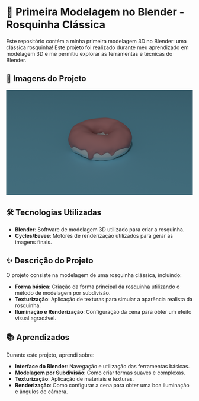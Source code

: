 # 🍩 Primeira Modelagem no Blender - Rosquinha Clássica

Este repositório contém a minha primeira modelagem 3D no Blender: uma clássica rosquinha! Este projeto foi realizado durante meu aprendizado em modelagem 3D e me permitiu explorar as ferramentas e técnicas do Blender.

## 📸 Imagens do Projeto

![Rosquinha Renderizada](https://github.com/JoaoVictordePaulaSilva/Rosquinha/blob/main/Primeira%20foto%20rosquinha.png)  <!-- Substitua pelo link da imagem renderizada -->

## 🛠️ Tecnologias Utilizadas

- **Blender**: Software de modelagem 3D utilizado para criar a rosquinha.
- **Cycles/Eevee**: Motores de renderização utilizados para gerar as imagens finais.

## ✨ Descrição do Projeto

O projeto consiste na modelagem de uma rosquinha clássica, incluindo:

- **Forma básica**: Criação da forma principal da rosquinha utilizando o método de modelagem por subdivisão.
- **Texturização**: Aplicação de texturas para simular a aparência realista da rosquinha.
- **Iluminação e Renderização**: Configuração da cena para obter um efeito visual agradável.

## 📚 Aprendizados

Durante este projeto, aprendi sobre:

- **Interface do Blender**: Navegação e utilização das ferramentas básicas.
- **Modelagem por Subdivisão**: Como criar formas suaves e complexas.
- **Texturização**: Aplicação de materiais e texturas.
- **Renderização**: Como configurar a cena para obter uma boa iluminação e ângulos de câmera.


